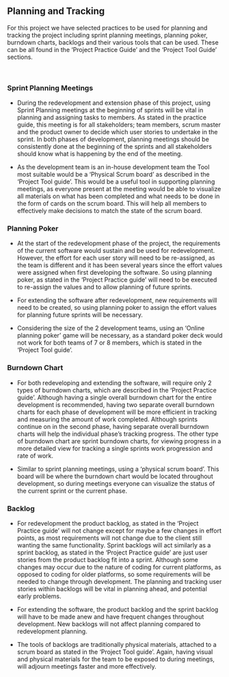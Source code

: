 Planning and Tracking
---------------------

For this project we have selected practices to be used for planning and tracking the project
including sprint planning meetings, planning poker, burndown charts, backlogs
and their various tools that can be used. These can be all found in the ‘Project
Practice Guide’ and the ‘Project Tool Guide’ sections.

 

### Sprint Planning Meetings

-   During the redevelopment and extension phase of this project, using Sprint
    Planning meetings at the beginning of sprints will be vital in planning and
    assigning tasks to members. As stated in the practice guide, this meeting is
    for all stakeholders; team members, scrum master and the product owner to
    decide which user stories to undertake in the sprint. In both phases of
    development, planning meetings should be consistently done at the beginning
    of the sprints and all stakeholders should know what is happening by the end
    of the meeting.

-   As the development team is an in-house development team the Tool most
    suitable would be a ‘Physical Scrum board’ as described in the ‘Project Tool
    guide’. This would be a useful tool in supporting planning meetings, as
    everyone present at the meeting would be able to visualize all materials on
    what has been completed and what needs to be done in the form of cards on
    the scrum board. This will help all members to effectively make decisions to
    match the state of the scrum board.

### Planning Poker

-   At the start of the redevelopment phase of the project, the requirements of
    the current software would sustain and be used for redevelopment. However,
    the effort for each user story will need to be re-assigned, as the team is
    different and it has been several years since the effort values were
    assigned when first developing the software. So using planning poker, as
    stated in the ‘Project Practice guide’ will need to be executed to re-assign
    the values and to allow planning of future sprints.

-   For extending the software after redevelopment, new requirements will need
    to be created, so using planning poker to assign the effort values for
    planning future sprints will be necessary.

-   Considering the size of the 2 development teams, using an ‘Online planning
    poker’ game will be necessary, as a standard poker deck would not work for
    both teams of 7 or 8 members, which is stated in the  ‘Project Tool guide’.

### Burndown Chart

-   For both redeveloping and extending the software, will require only 2 types
    of burndown charts, which are described in the ‘Project Practice guide’.
    Although having a single overall burndown chart for the entire development
    is recommended, having two separate overall burndown charts for each phase
    of development will be more efficient in tracking and measuring the amount
    of work completed. Although sprints continue on in the second phase, having
    separate overall burndown charts will help the individual phase’s tracking
    progress. The other type of burndown chart are sprint burndown charts, for
    viewing progress in a more detailed view for tracking a single sprints work
    progression and rate of work.

-   Similar to sprint planning meetings, using a ‘physical scrum board’. This
    board will be where the burndown chart would be located throughout
    development, so during meetings everyone can visualize the status of the
    current sprint or the current phase.

### Backlog

-   For redevelopment the product backlog, as stated in the ‘Project Practice
    guide’ will not change except for maybe a few changes in effort points, as
    most requirements will not change due to the client still wanting the same
    functionality. Sprint backlogs will act similarly as a sprint backlog, as
    stated in the ‘Project Practice guide’ are just user stories from the
    product backlog fit into a sprint. Although some changes may occur due to
    the nature of coding for current platforms, as opposed to coding for older
    platforms, so some requirements will be needed to change through
    development. The planning and tracking user stories within backlogs will be
    vital in planning ahead, and potential early problems.

-   For extending the software, the product backlog and the sprint backlog will
    have to be made anew and have frequent changes throughout development. New
    backlogs will not affect planning compared to redevelopment planning.

-   The tools of backlogs are traditionally physical materials, attached to a
    scrum board as stated in the ‘Project Tool guide’. Again, having visual and
    physical materials for the team to be exposed to during meetings, will
    adjourn meetings faster and more effectively.

